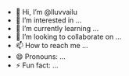 - 👋 Hi, I’m @lluvvailu
- 👀 I’m interested in ...
- 🌱 I’m currently learning ...
- 💞️ I’m looking to collaborate on ...
- 📫 How to reach me ...
- 😄 Pronouns: ...
- ⚡ Fun fact: ...

<!---
lluvvailu/lluvvailu is a ✨ special ✨ repository because its `README.md` (this file) appears on your GitHub profile.
You can click the Preview link to take a look at your changes.
--->
